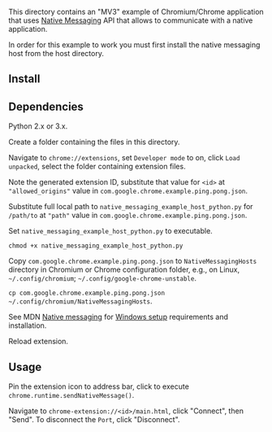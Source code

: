 This directory contains an "MV3" example of Chromium/Chrome application that uses [Native
Messaging](https://github.com/browserext/native-messaging) API that allows to communicate with a native application.

In order for this example to work you must first install the native messaging
host from the host directory.

Install
-

Dependencies
-

Python 2.x or 3.x.

Create a folder containing the files in this directory.

Navigate to `chrome://extensions`, set `Developer mode` to on, click `Load unpacked`, select the folder containing extension files.

Note the generated extension ID, substitute that value for `<id>` at `"allowed_origins"` value in `com.google.chrome.example.ping.pong.json`.

Substitute full local path to `native_messaging_example_host_python.py` for `/path/to` at `"path"` value in `com.google.chrome.example.ping.pong.json`.

Set `native_messaging_example_host_python.py` to executable.

`chmod +x native_messaging_example_host_python.py`

Copy `com.google.chrome.example.ping.pong.json` to `NativeMessagingHosts` directory in Chromium or Chrome configuration folder, e.g., on Linux, `~/.config/chromium`; `~/.config/google-chrome-unstable`.

`cp com.google.chrome.example.ping.pong.json ~/.config/chromium/NativeMessagingHosts`.

See MDN [Native messaging](https://developer.mozilla.org/en-US/docs/Mozilla/Add-ons/WebExtensions/Native_messaging) for [Windows setup](https://developer.mozilla.org/en-US/docs/Mozilla/Add-ons/WebExtensions/Native_messaging#windows_setup) requirements and installation.

Reload extension.

## Usage

Pin the extension icon to address bar, click to execute `chrome.runtime.sendNativeMessage()`.

Navigate to `chrome-extension://<id>/main.html`, click "Connect", then "Send". To disconnect the `Port`, click "Disconnect".
